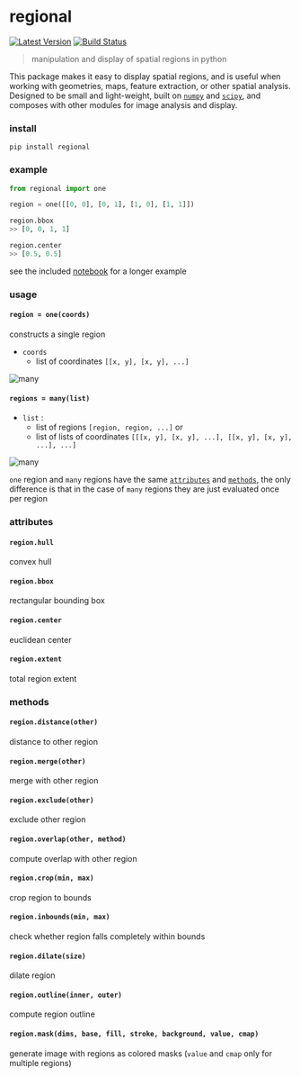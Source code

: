 # regional

[![Latest Version](https://img.shields.io/pypi/v/regional.svg?style=flat-square)](https://pypi.python.org/pypi/regional)
[![Build Status](https://img.shields.io/travis/freeman-lab/regional/master.svg?style=flat-square)](https://travis-ci.org/freeman-lab/regional) 

> manipulation and display of spatial regions in python

This package makes it easy to display spatial regions, and is useful when working with geometries, maps, feature extraction, or other spatial analysis. Designed to be small and light-weight, built on [`numpy`](https://github.com/numpy/numpy) and [`scipy`](https://github.com/scipy/scipy), and composes with other modules for image analysis and display.

### install

```
pip install regional
```

### example

```python
from regional import one

region = one([[0, 0], [0, 1], [1, 0], [1, 1]])

region.bbox
>> [0, 0, 1, 1]

region.center
>> [0.5, 0.5]
```

see the included [notebook](example.ipynb) for a longer example

### usage

#### `region = one(coords)`

constructs a single region 

- `coords`
	- list of coordinates `[[x, y], [x, y], ...]`

![many](https://s3.amazonaws.com/documentation-samples/regional/one.png)

#### `regions = many(list)`

- `list` : 
	- list of regions `[region, region, ...]` or 
	- list of lists of coordinates `[[[x, y], [x, y], ...], [[x, y], [x, y], ...], ...]`

![many](https://s3.amazonaws.com/documentation-samples/regional/many.png)

`one` region and `many` regions have the same [`attributes`](#attributes) and [`methods`](#methods), the only difference is that in the case of `many` regions they are just evaluated once per region

### attributes

#### `region.hull`

convex hull

#### `region.bbox`

rectangular bounding box

#### `region.center`

euclidean center

#### `region.extent`

total region extent

### methods

#### `region.distance(other)`

distance to other region

#### `region.merge(other)`

merge with other region

#### `region.exclude(other)`

exclude other region

#### `region.overlap(other, method)`

compute overlap with other region

#### `region.crop(min, max)`

crop region to bounds

#### `region.inbounds(min, max)`

check whether region falls completely within bounds

#### `region.dilate(size)`

dilate region 

#### `region.outline(inner, outer)`

compute region outline

#### `region.mask(dims, base, fill, stroke, background, value, cmap)`

generate image with regions as colored masks (`value` and `cmap` only for multiple regions)
